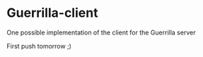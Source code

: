 # Guerrilla-client
One possible implementation of the client for the Guerrilla server

First push tomorrow ;)
